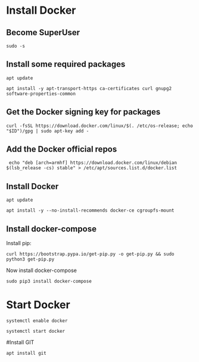 # Install Docker
## Become SuperUser
```
sudo -s
```

## Install some required packages
```
apt update
```
```
apt install -y apt-transport-https ca-certificates curl gnupg2 software-properties-common
```
## Get the Docker signing key for packages
```
curl -fsSL https://download.docker.com/linux/$(. /etc/os-release; echo "$ID")/gpg | sudo apt-key add -
```
## Add the Docker official repos
```
 echo "deb [arch=armhf] https://download.docker.com/linux/debian $(lsb_release -cs) stable" > /etc/apt/sources.list.d/docker.list
```
## Install Docker
```
apt update
```
```
apt install -y --no-install-recommends docker-ce cgroupfs-mount
```
## Install docker-compose
Install pip:
```
curl https://bootstrap.pypa.io/get-pip.py -o get-pip.py && sudo python3 get-pip.py
```
Now install docker-compose
```
sudo pip3 install docker-compose
```

# Start Docker
```
systemctl enable docker
```
```
systemctl start docker
```

#Install GIT
```
apt install git
```
